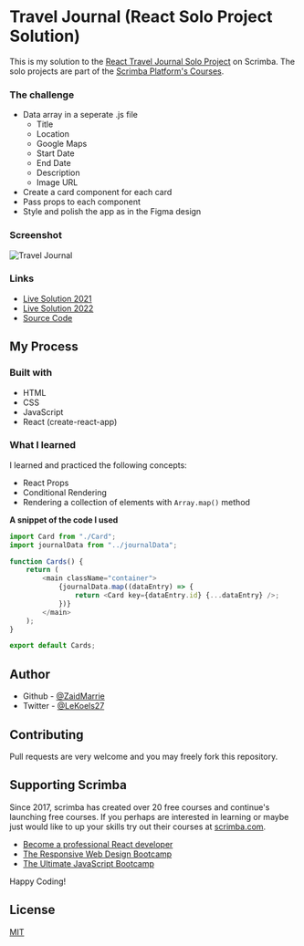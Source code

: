 # Travel Journal (React Solo Project Solution)

This is my solution to the [React Travel Journal Solo Project](https://scrimba.com/learn/learnreact/react-section-2-solo-project-co74f46f2b22693c5ea577559) on Scrimba. The solo projects are part of the [Scrimba Platform's Courses](https://scrimba.com/allcourses).

### The challenge

- Data array in a seperate .js file
  - Title
  - Location
  - Google Maps
  - Start Date
  - End Date
  - Description
  - Image URL
- Create a card component for each card
- Pass props to each component
- Style and polish the app as in the Figma design

### Screenshot

![Travel Journal](https://user-images.githubusercontent.com/84665360/145719487-483f07ca-bad8-468c-86cb-62899af4f113.png)

### Links

- [Live Solution 2021](https://zaidmarrie.github.io/travel-journal/)
- [Live Solution 2022](https://zaids-travel-journal.netlify.app/)
- [Source Code](https://github.com/ZaidMarrie/travel-journal-solo-project)

## My Process

### Built with

- HTML
- CSS
- JavaScript
- React (create-react-app)

### What I learned

I learned and practiced the following concepts:

- React Props
- Conditional Rendering
- Rendering a collection of elements with `Array.map()` method

**A snippet of the code I used**

```javascript
import Card from "./Card";
import journalData from "../journalData";

function Cards() {
	return (
		<main className="container">
			{journalData.map((dataEntry) => {
				return <Card key={dataEntry.id} {...dataEntry} />;
			})}
		</main>
	);
}

export default Cards;
```

## Author

- Github - [@ZaidMarrie](https://github.com/ZaidMarrie)
- Twitter - [@LeKoels27](https://twitter.com/LeKoels27)

## Contributing

Pull requests are very welcome and you may freely fork this repository.

## Supporting Scrimba

Since 2017, scrimba has created over 20 free courses and continue's launching free courses. If you perhaps are interested in learning or maybe just would like to up your skills try out their courses at [scrimba.com](www.scrimba.com).

- [Become a professional React developer](https://scrimba.com/course/greact)
- [The Responsive Web Design Bootcamp](https://scrimba.com/course/gresponsive)
- [The Ultimate JavaScript Bootcamp](https://scrimba.com/course/gjavascript)

Happy Coding!

## License

[MIT](https://choosealicense.com/licenses/mit/)
